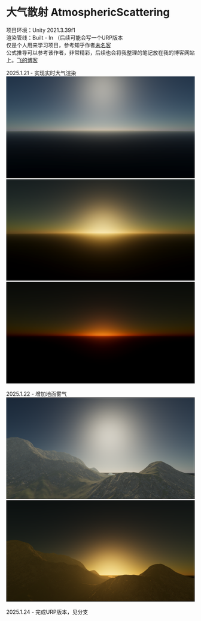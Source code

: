 # 大气散射 AtmosphericScattering
项目环境：Unity 2021.3.39f1  
渲染管线：Built - In （后续可能会写一个URP版本  
仅是个人用来学习项目，参考知乎作者[未名客](https://www.zhihu.com/people/wsqjny)  
公式推导可以参考该作者，非常精彩，后续也会将我整理的笔记放在我的博客网站上。[飞的博客](https://scrx666.github.io/)  

2025.1.21 - 实现实时大气渲染  
![alt text](image-2.png)
![alt text](image.png)
![alt text](image-1.png)

2025.1.22 - 增加地面雾气
![alt text](image-4.png)
![alt text](image-3.png)

2025.1.24 - 完成URP版本，见分支